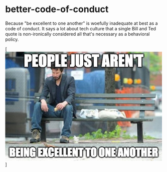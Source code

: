 # better-code-of-conduct
Because "be excellent to one another" is woefully inadequate at best as a code of conduct. It says a lot about tech culture that a single Bill and Ted quote is non-ironically considered all that's necessary as a behavioral policy.

[![Not Excellent](https://github.com/prillium/better-code-of-conduct/blob/master/not-excellent.png)]
